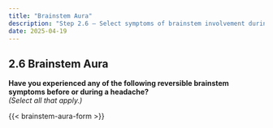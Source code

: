 ```yaml
---
title: "Brainstem Aura"
description: "Step 2.6 – Select symptoms of brainstem involvement during aura."
date: 2025-04-19
---
```


## 2.6 Brainstem Aura

**Have you experienced any of the following reversible brainstem symptoms before or during a headache?**  
_(Select all that apply.)_

{{< brainstem-aura-form >}}

<script src="/js/brainstemAuraStep.js"></script>
